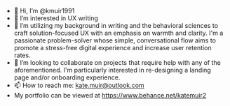 - 👋 Hi, I’m @kmuir1991
- 👀 I’m interested in UX writing
- 🌱 I’m utilizing my background in writing and the behavioral sciences to craft solution-focused UX with an emphasis on warmth and clarity. I'm a passionate problem-solver whose simple, conversational flow aims to promote a stress-free digital experience and increase user retention rates.
- 💞️ I’m looking to collaborate on projects that require help with any of the aforementioned. I'm particularly interested in re-designing a landing page and/or onboarding experience.
- 📫 How to reach me: kate.muir@outlook.com
- My portfolio can be viewed at https://www.behance.net/katemuir2

<!---
kmuir1991/kmuir1991 is a ✨ special ✨ repository because its `README.md` (this file) appears on your GitHub profile.
You can click the Preview link to take a look at your changes.
--->
